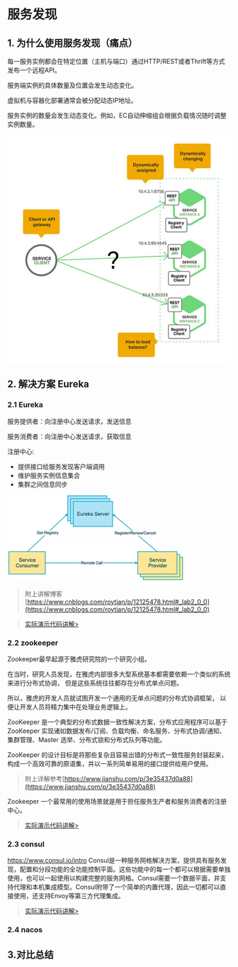 
# 服务发现

## 1. 为什么使用服务发现（痛点）

每一服务实例都会在特定位置（主机与端口）通过HTTP/REST或者Thrift等方式发布一个远程API。

服务端实例的具体数量及位置会发生动态变化。

虚拟机与容器化部署通常会被分配动态IP地址。

服务实例的数量会发生动态变化。例如，EC自动伸缩组会根据负载情况随时调整实例数量。

![](img/eureka-discovery.jpg)




## 2. 解决方案 Eureka

### 2.1 Eureka 

服务提供者：向注册中心发送请求，发送信息
      
服务消费者：向注册中心发送请求，获取信息
      
注册中心:
- 提供接口给服务发现客户端调用
- 维护服务实例信息集合
- 集群之间信息同步

![](img/eureka-cluster.png)

> 附上讲解博客[https://www.cnblogs.com/roytian/p/12125478.html#_lab2_0_0](https://www.cnblogs.com/roytian/p/12125478.html#_lab2_0_0)

> [实际演示代码讲解>](service-discovery-eureka.md)

### 2.2 zookeeper

Zookeeper最早起源于雅虎研究院的一个研究小组。

在当时，研究人员发现，在雅虎内部很多大型系统基本都需要依赖一个类似的系统来进行分布式协调，
但是这些系统往往都存在分布式单点问题。

所以，雅虎的开发人员就试图开发一个通用的无单点问题的分布式协调框架，
以便让开发人员将精力集中在处理业务逻辑上。

ZooKeeper 是一个典型的分布式数据一致性解决方案，分布式应用程序可以基于 ZooKeeper 实现诸如数据发布/订阅、负载均衡、命名服务、分布式协调/通知、集群管理、Master 选举、分布式锁和分布式队列等功能。

ZooKeeper 的设计目标是将那些复杂且容易出错的分布式一致性服务封装起来，构成一个高效可靠的原语集，并以一系列简单易用的接口提供给用户使用。

> 附上详解参考[https://www.jianshu.com/p/3e35437d0a88](https://www.jianshu.com/p/3e35437d0a88)
>


Zookeeper 一个最常用的使用场景就是用于担任服务生产者和服务消费者的注册中心。 

> [实际演示代码讲解>](service-discovery-zookeeper.md)

### 2.3 consul

https://www.consul.io/intro Consul是一种服务网格解决方案，提供具有服务发现，配置和分段功能的全功能控制平面。这些功能中的每一个都可以根据需要单独使用，也可以一起使用以构建完整的服务网格。Consul需要一个数据平面，并支持代理和本机集成模型。Consul附带了一个简单的内置代理，因此一切都可以直接使用，还支持Envoy等第三方代理集成。


> [实际演示代码讲解>](service-discovery-consul.md)
>
>

### 2.4 nacos



## 3.对比总结 

